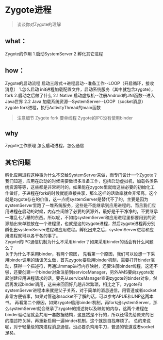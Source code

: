 # Zygote进程
>谈谈你对Zygote的理解

## what：
Zygote的作用
1.启动SystemServer
2.孵化其它进程
## how：
Zygote的启动流程
启动三段式->进程启动--准备工作--LOOP（开启循环，接收消息）
1.怎么启动
init进程加载配置文件，启动系统服务（其中就包含zygote），fork
2.启动之后做了什么
2.1 Native
启动虚拟机--注册Android的JNI函数--进入Java世界
2.2 Java
加载系统资源--SystemServer--LOOP（socket消息）
zygote fork进程，执行ActivityThread的main函数
> 注意细节
Zygote fork 要单线程
Zygote的IPC没有使用binder
## why
Zygote工作原理
怎么启动进程，怎么通信
## 其它问题
孵化应用进程这种事为什么不交给SystemServer来做，而专门设计一个Zygote？  
我们知道，应用在启动的时候需要做很多准备工作，包括启动虚拟机，加载各类系统资源等等，这些都是非常耗时的，如果能在zygote里就给这些必要的初始化工作做好，子进程在fork的时候就能直接共享，那么这样的话效率就会非常高。这个就是zygote存在的价值，这一点呢systemServer是替代不了的，主要是因为systemServer里跑了一堆系统服务，这些是不能继承到应用进程的。而且我们应用进程在启动的时候，内存空间除了必要的资源外，最好是干干净净的，不要继承一堆乱七八糟的东西。所以呢，不如给systemServer和应用进程里都要用到的资源抽出来单独放在一个进程里，也就是这的zygote进程，然后zygote进程再分别孵化出systemServer进程和应用进程。孵化出来之后，systemServer进程和应用进程就可以各干各的事了。  
Zygote的IPC通信机制为什么不采用binder？如果采用binder的话会有什么问题么？  
关于为什么不采用binder，有两个原因，
先看第一个原因，我们可以设想一下采用binder调用的话该怎么做，首先zygote要启用binder机制，需要打开binder驱动，获得一个描述符，再通过mmap进行内存映射，还要注册binder线程，这还不够，还要创建一个binder对象注册到serviceManager，另外AMS要向zygote发起创建应用进程请求的话，要先从serviceManager查询zygote的binder对象，然后再发起binder调用，这来来回回好几趟非常繁琐，相比之下，zygote和systemServer进程本来就是父子关系，对于简单的消息通信，用管道或者socket非常方便省事，如果对管道和socket不了解的话，可以参考APUE和UNP这两本书。
再看第二个原因，如果zygote启用binder机制，再fork出systemServer，那么systemServer就会继承了zygote的描述符以及映射的内存，这两个进程在binder驱动层就会共用一套数据结构，这显然是不行的，所以还得先给原来的旧的描述符关掉，再重新启用一遍binder机制，这个就是自找麻烦了。
总的来说呢，对于轻量级的跨进程消息通信，没必要杀鸡用牛刀，普通的管道或者socket足矣。  

